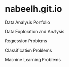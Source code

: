 # nabeelh.git.io
Data Analysis Portfolio

Data Exploration and Analysis

Regression Problems

Classification Problems

Machine Learning Problems

